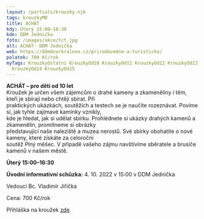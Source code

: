 ```yaml
---
layout: /partials/krouzky.njk
tags: krouzkyMD
title: ACHÁT
kdy: Úterý 15:00–16:30
kde: DDM Jednička
foto: /images/akce/tct.jpg
alt: ACHÁT- DDM Jednička
web: https://ddmdvurkralove.cz/prirodovedne-a-turisticke/
polatek: 700 Kč/rok
myTags: KrouzkyOstatni KrouzkyOd10 KrouzkyOd11 KrouzkyOd12 KrouzkyOd13
  KrouzkyOd14 KrouzkyOd15
---
```

<!--StartFragment-->

**ACHÁT – pro děti od 10 let**\
Kroužek je určen všem zájemcům o drahé kameny a zkameněliny i těm, kteří je sbírají nebo chtějí sbírat. Při\
praktických ukázkách, soutěžích a testech se je naučíte rozeznávat. Povíme si, jak tyhle zajímavé kamínky vznikly,\
kde je hledat, jak si udělat sbírku. Prohlédnete si ukázky drahých kamenů a zkamenělin, promítneme si obrázky\
představující naše naleziště a muzea nerostů. Své sbírky obohatíte o nové kameny, které získáte za celoroční\
soutěž Plný měšec. V případě vašeho zájmu navštívíme sběratele a brusiče kamenů v našem městě.

**Úterý 15:00–16:30**

**Úvodní informativní schůzka:** 4. 10. 2022 v 15:00 v DDM Jednička

Vedoucí Bc. Vladimír Jiřička

Cena: 700 Kč/rok

Přihláška na kroužek [zde](https://ddmdvurkralove.cz/prihlaska/).

<!--EndFragment-->